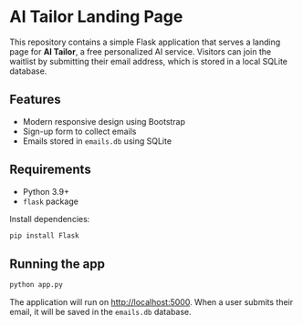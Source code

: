 # AI Tailor Landing Page

This repository contains a simple Flask application that serves a landing page for **AI Tailor**, a free personalized AI service. Visitors can join the waitlist by submitting their email address, which is stored in a local SQLite database.

## Features

- Modern responsive design using Bootstrap
- Sign-up form to collect emails
- Emails stored in `emails.db` using SQLite

## Requirements

- Python 3.9+
- `flask` package

Install dependencies:

```bash
pip install Flask
```

## Running the app

```bash
python app.py
```

The application will run on <http://localhost:5000>. When a user submits their email, it will be saved in the `emails.db` database.
